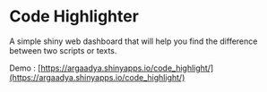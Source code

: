 # Code Highlighter
A simple shiny web dashboard that will help you find the difference between two scripts or texts. 

Demo : [https://argaadya.shinyapps.io/code_highlight/](https://argaadya.shinyapps.io/code_highlight/)
